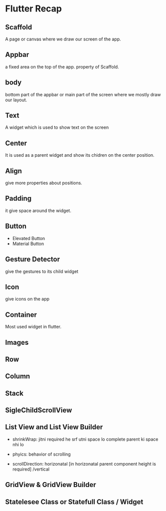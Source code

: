 # Flutter Recap

## Scaffold

A page or canvas where we draw our screen of the app.

## Appbar

a fixed area on the top of the app.
property of Scaffold.

## body

bottom part of the appbar or main part of the screen where we mostly draw our layout.

## Text

A widget which is used to show text on the screen

## Center

It is used as a parent widget and show its chidren on the center position.

## Align

give more properties about positions.

## Padding

it give space around the widget.

## Button

- Elevated Button
- Material Button

## Gesture Detector

give the gestures to its child widget

## Icon

give icons on the app

## Container

Most used widget in flutter.

## Images

## Row

## Column

## Stack

## SigleChildScrollView

## List View and List View Builder

- shrinkWrap: jitni required he srf utni space lo complete parent ki space nhi lo

- phyics: behavior of scrolling

- scrollDirection: horizonatal [in horizonatal parent component height is required] /vertical

## GridView & GridView Builder

## Statelesee Class or Statefull Class / Widget
